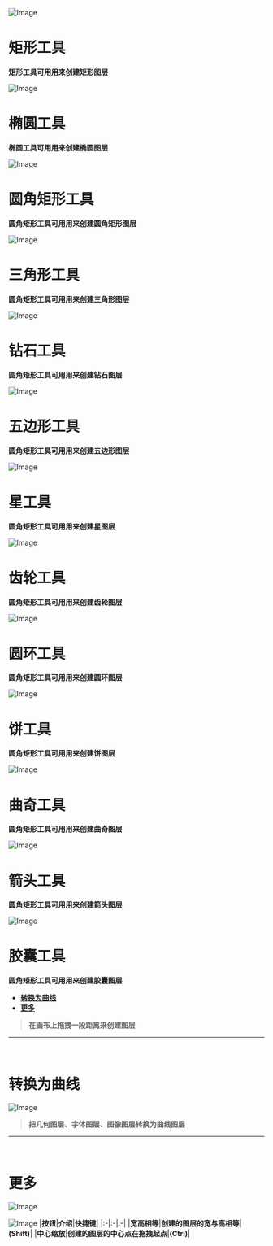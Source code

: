 ﻿![Image](Images/Tools_GeometryRectangleTool.png)
# **矩形工具**
**矩形工具可用用来创建矩形图层**


![Image](Images/Tools_GeometryEllipseTool.png)
# **椭圆工具**
**椭圆工具可用用来创建椭圆图层**


![Image](Images/Tools_GeometryRoundRectTool.png)
# **圆角矩形工具**
**圆角矩形工具可用用来创建圆角矩形图层**


![Image](Images/Tools_GeometryTriangleTool.png)
# **三角形工具**
**圆角矩形工具可用用来创建三角形图层**


![Image](Images/Tools_GeometryDiamondTool.png)
# **钻石工具**
**圆角矩形工具可用用来创建钻石图层**


![Image](Images/Tools_GeometryPentagonTool.png)
# **五边形工具**
**圆角矩形工具可用用来创建五边形图层**


![Image](Images/Tools_GeometryStarTool.png)
# **星工具**
**圆角矩形工具可用用来创建星图层**


![Image](Images/Tools_GeometryCogTool.png)
# **齿轮工具**
**圆角矩形工具可用用来创建齿轮图层**


![Image](Images/Tools_GeometryDountTool.png)
# **圆环工具**
**圆角矩形工具可用用来创建圆环图层**


![Image](Images/Tools_GeometryPieTool.png)
# **饼工具**
**圆角矩形工具可用用来创建饼图层**


![Image](Images/Tools_GeometryCookieTool.png)
# **曲奇工具**
**圆角矩形工具可用用来创建曲奇图层**


![Image](Images/Tools_GeometryArrowTool.png)
# **箭头工具**
**圆角矩形工具可用用来创建箭头图层**


![Image](Images/Tools_GeometryCapsuleTool.png)
# **胶囊工具**
**圆角矩形工具可用用来创建胶囊图层**




- [**转换为曲线**](#转换为曲线)
- [**更多**](#更多)
> **在画布上拖拽一段距离来创建图层**


---
<br/> 

# **转换为曲线**
![Image](Images/Tools_GeometryTool_Convert.jpg)
> **把几何图层、字体图层、图像图层转换为曲线图层**


---
<br/> 

# **更多**
![Image](Images/Tools_GeometryTool_More.jpg)

![Image](Images/Tools_GeometryTool_More_Second.jpg)
|**按钮**|**介绍**|**快捷键**|
|:-|:-|:-|
|**宽高相等**|**创建的图层的宽与高相等**|**(Shift)**|
|**中心缩放**|**创建的图层的中心点在拖拽起点**|**(Ctrl)**|